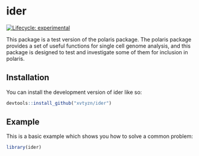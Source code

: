 
<!-- README.md is generated from README.Rmd. Please edit that file -->

# ider

<!-- badges: start -->

[![Lifecycle:
experimental](https://img.shields.io/badge/lifecycle-experimental-orange.svg)](https://lifecycle.r-lib.org/articles/stages.html#experimental)
<!-- badges: end -->

This package is a test version of the polaris package. The polaris
package provides a set of useful functions for single cell genome
analysis, and this package is designed to test and investigate some of
them for inclusion in polaris.

## Installation

You can install the development version of ider like so:

``` r
devtools::install_github("xvtyzn/ider")
```

## Example

This is a basic example which shows you how to solve a common problem:

``` r
library(ider)
```
